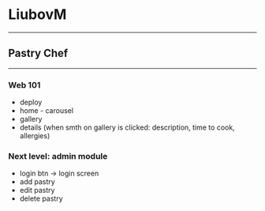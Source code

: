 # LiubovM

----

## Pastry Chef

---

### Web 101
- deploy
- home - carousel
- gallery
- details (when smth on gallery is clicked: description, time to cook, allergies)

### Next level: admin module
- login btn -> login screen
- add pastry
- edit pastry
- delete pastry  
    